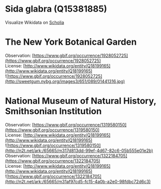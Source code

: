 
Sida glabra (Q15381885)
=======================
  
Visualize Wikidata on [Scholia](https://scholia.toolforge.org/taxon/Q15381885)
# The New York Botanical Garden
  
Observation: [https://www.gbif.org/occurrence/1928052725](https://www.gbif.org/occurrence/1928052725)  
License: [http://www.wikidata.org/entity/Q18199165](http://www.wikidata.org/entity/Q18199165)  
![https://www.gbif.org/occurrence/1928052725](http://sweetgum.nybg.org/images3/651/089/01441316.jpg)
# National Museum of Natural History, Smithsonian Institution
  
Observation: [https://www.gbif.org/occurrence/1319580150](https://www.gbif.org/occurrence/1319580150)  
License: [http://www.wikidata.org/entity/Q18199165](http://www.wikidata.org/entity/Q18199165)  
![https://www.gbif.org/occurrence/1319580150](http://n2t.net/ark:/65665/m317d813dd-99ef-4d67-82c6-05b555e01e2b)  
Observation: [https://www.gbif.org/occurrence/1322184705](https://www.gbif.org/occurrence/1322184705)  
License: [http://www.wikidata.org/entity/Q18199165](http://www.wikidata.org/entity/Q18199165)  
![https://www.gbif.org/occurrence/1322184705](http://n2t.net/ark:/65665/m31af97cd5-fc15-4a0b-a2e0-98fdbc72d6c3)